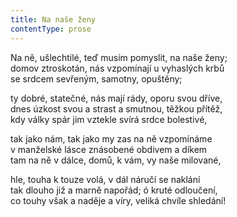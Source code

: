 ```yaml
---
title: Na naše ženy
contentType: prose
---
```


Na ně, ušlechtilé, teď musím pomyslit, na naše ženy;  
domov ztroskotán, nás vzpomínají u vyhaslých krbů  
se srdcem sevřeným, samotny, opuštěny;

ty dobré, statečné, nás mají rády, oporu svou dříve,  
dnes úzkost svou a strast a smutnou, těžkou přítěž,  
kdy války spár jim vztekle svírá srdce bolestivé,

tak jako nám, tak jako my zas na ně vzpomínáme  
v manželské lásce znásobené obdivem a díkem  
tam na ně v dálce, domů, k vám, vy naše milované,

hle, touha k touze volá, v dál náručí se naklání  
tak dlouho již a marně napořád; ó kruté odloučení,  
co touhy však a naděje a víry, veliká chvíle shledání!
